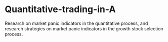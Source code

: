 # Quantitative-trading-in-A
Research on market panic indicators in the quantitative process, and research strategies on market panic indicators in the growth stock selection process.
